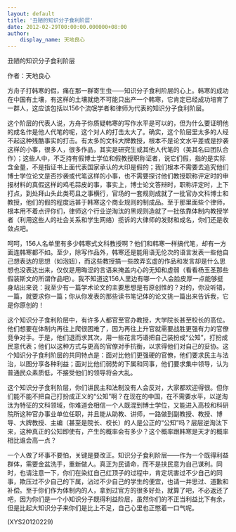 ```yaml
---
layout: default
title: '丑陋的知识分子食利阶层'
date: 2012-02-29T00:00:00.000000+08:00
author:
    display_name: 天地良心
---
```


丑陋的知识分子食利阶层

作者：天地良心

方舟子打韩寒的假，痛在那一群寄生虫——知识分子食利阶层的心上。韩寒的成功在中国有土壤，有这样的土壤就绝不可能只出产一个韩寒，它肯定已经成功培育了一群人，这应该包括以156个流氓学者和律师为代表的知识分子食利阶层。

这个阶层的代表人说，方舟子你质疑韩寒的写作水平是可以的，但为什么要证明他的成名作是他人代笔的呢，这个对人的打击太大了。确实，这个阶层里太多的人经不起这种残酷事实的打击。有太多的文科大牌教授，根本不是论文水平差或是抄袭这样的小事，很多人，很多作品，其实是研究生或其他人代笔的（美其名曰团队合作）；这些人中，不乏持有假博士学位和假教授职称证者，说它们假，指的是实际含金量，不是指证书上面代表国家承认的大印是假的；我们根本不需要去追究他们博士学位论文是否抄袭或代笔这样的小事，也不需要探讨他们教授职称评定时的申报材料的真假这样的鸡毛蒜皮的事，事实上，博士论文答辩时，职称评定时，上下打点，到处拜山头此类苟且之事横行，官场的一套规则成就了一批官办文科博士和教授，他们的假的程度远甚于韩寒这个商业规则的制成品。至于那里面些个律师，根本用不着点评你们，律师这个行业逆淘汰的黑规则造就了一批依靠体制内教授学者（利用这些人的社会关系和学生网络）揽诉的大律师的发财和成名，你们还是收敛点吧。

呵呵，156人名单里有多少韩寒式文科教授啊？他们和韩寒一样搞代笔，却有一方面连韩寒都不如。至少，除写作品外，韩寒还是能用语无伦次的语言发表一些他自己想表达的思想（如泡妞），而这些教授搞一些故弄玄虚的作品和发言却是什么思想也没表达出来，仅仅是用晦涩的言语来掩盖内心的无知和虚弱（看看杨玉圣那些假装斯文的所谓作品吧）。我不知道这156人里边有哪一个人会脸皮厚一点能够挺身站出来说：我至少有一篇学术论文的主要思想是有原创性的？对的，你没听错，一篇，就要求你一篇；你从你发表的那些读书笔记体的论文挑一篇出来告诉我，它是你原创的！

这个知识分子食利阶层中，有许多人都官至官办教授，大学院长甚至校长的高位。他们想要在体制内再往上爬很困难了，因为再往上升官就需要战胜更强有力的官僚竞争对手。于是，他们退而求其次，用一些花言巧语把自己装扮成“公知”，打扮成民意代表；他们以这种方式与更高的官僚对手抗衡，以求得他们对自己的妥协。这个知识分子食利阶层的共同特点是：面对比他们更强硬的官僚，他们要求民主与法治，以图分享各种利益；面对比他们弱势的下属和同事，他们要求集中领导，认为普通民众素质低，不接受他们的领导将会大乱。

这个知识分子食利阶层，你们讲民主和法制没有人会反对，大家都欢迎得很。但你们能不能不把自己打扮成正义的“公知”啊？在现在的中国，在不需要水平，以逆淘汰为特征的文科领域，你难道会相信一个人既混到博士学位，又能进入高校和科研院所这种官办事业单位任职，并且能从助教、讲师，一路做到副教授、教授、博导、大牌教授、主编（甚至是院长、校长）的人是公正的“公知”吗？层层逆淘汰下来，这种真正的公知即使有，产生的概率会有多少？这个概率跟韩寒是天才的概率相比谁会高一点？

一个人做了坏事不要怕，关键是要改正。知识分子食利阶层——作为一个既得利益群体，需要金盆洗手，重新做人。真正为民请命，而不是挟民意为自己谋利。同时，也请注意一下，你们在染红自己红顶子的过程中，肯定坑害过不少自己的同事，欺压过不少自己的下属，沾过不少自己的学生的便宜，也请一并思过、道歉和补偿。至于你们作为体制内的人，拿到过官方的很多好处，就算了吧，不必返还了吧，因为你们是一个小知识分子既得利益阶层，虽然你们的不正当利益比下有余，但是比起大知识分子来你们是比上不足，自己心里也正憋着一口气呢。

(XYS20120229)

